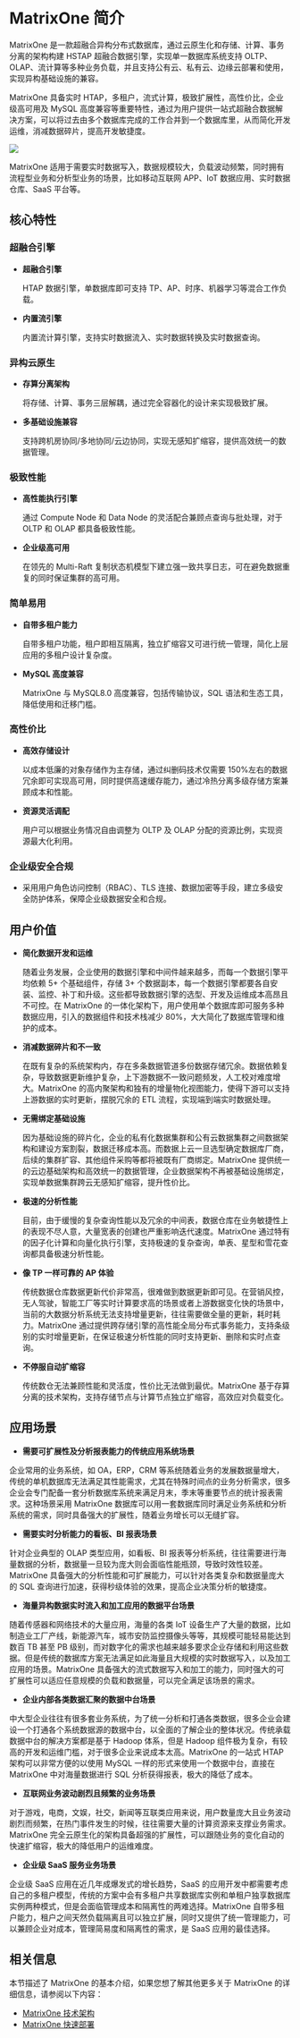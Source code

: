 # **MatrixOne 简介**

MatrixOne 是一款超融合异构分布式数据库，通过云原生化和存储、计算、事务分离的架构构建 HSTAP 超融合数据引擎，实现单一数据库系统支持 OLTP、OLAP、流计算等多种业务负载，并且支持公有云、私有云、边缘云部署和使用，实现异构基础设施的兼容。

MatrixOne 具备实时 HTAP，多租户，流式计算，极致扩展性，高性价比，企业级高可用及 MySQL 高度兼容等重要特性，通过为用户提供一站式超融合数据解决方案，可以将过去由多个数据库完成的工作合并到一个数据库里，从而简化开发运维，消减数据碎片，提高开发敏捷度。

![](https://github.com/matrixorigin/artwork/blob/main/docs/overview/mo-new-arch.png?raw=true)

MatrixOne 适用于需要实时数据写入，数据规模较大，负载波动频繁，同时拥有流程型业务和分析型业务的场景，比如移动互联网 APP、IoT 数据应用、实时数据仓库、SaaS 平台等。

## **核心特性**

### **超融合引擎**

* **超融合引擎**

     HTAP 数据引擎，单数据库即可支持 TP、AP、时序、机器学习等混合工作负载。

* **内置流引擎**

     内置流计算引擎，支持实时数据流入、实时数据转换及实时数据查询。

### **异构云原生**

* **存算分离架构**

     将存储、计算、事务三层解耦，通过完全容器化的设计来实现极致扩展。

* **多基础设施兼容**

     支持跨机房协同/多地协同/云边协同，实现无感知扩缩容，提供高效统一的数据管理。

### **极致性能**

* **高性能执行引擎**

     通过 Compute Node 和 Data Node 的灵活配合兼顾点查询与批处理，对于 OLTP 和 OLAP 都具备极致性能。

* **企业级高可用**

     在领先的 Multi-Raft 复制状态机模型下建立强一致共享日志，可在避免数据重复的同时保证集群的高可用。

### **简单易用**

* **自带多租户能力**

  自带多租户功能，租户即相互隔离，独立扩缩容又可进行统一管理，简化上层应用的多租户设计复杂度。

* **MySQL 高度兼容**

  MatrixOne 与 MySQL8.0 高度兼容，包括传输协议，SQL 语法和生态工具，降低使用和迁移门槛。

### **高性价比**

* **高效存储设计**

  以成本低廉的对象存储作为主存储，通过纠删码技术仅需要 150%左右的数据冗余即可实现高可用，同时提供高速缓存能力，通过冷热分离多级存储方案兼顾成本和性能。

* **资源灵活调配**

  用户可以根据业务情况自由调整为 OLTP 及 OLAP 分配的资源比例，实现资源最大化利用。

### **企业级安全合规**

* 采用用户角色访问控制（RBAC）、TLS 连接、数据加密等手段，建立多级安全防护体系，保障企业级数据安全和合规。

## **用户价值**

* **简化数据开发和运维**

     随着业务发展，企业使用的数据引擎和中间件越来越多，而每一个数据引擎平均依赖 5+ 个基础组件，存储 3+ 个数据副本，每一个数据引擎都要各自安装、监控、补丁和升级。这些都导致数据引擎的选型、开发及运维成本高昂且不可控。在 MatrixOne 的一体化架构下，用户使用单个数据库即可服务多种数据应用，引入的数据组件和技术栈减少 80%，大大简化了数据库管理和维护的成本。

* **消减数据碎片和不一致**

     在既有复杂的系统架构内，存在多条数据管道多份数据存储冗余。数据依赖复杂，导致数据更新维护复杂，上下游数据不一致问题频发，人工校对难度增大。MatrixOne 的高内聚架构和独有的增量物化视图能力，使得下游可以支持上游数据的实时更新，摆脱冗余的 ETL 流程，实现端到端实时数据处理。

* **无需绑定基础设施**

     因为基础设施的碎片化，企业的私有化数据集群和公有云数据集群之间数据架构和建设方案割裂，数据迁移成本高。而数据上云一旦选型确定数据库厂商，后续的集群扩容、其他组件采购等都将被既有厂商绑定。MatrixOne 提供统一的云边基础架构和高效统一的数据管理，企业数据架构不再被基础设施绑定，实现单数据集群跨云无感知扩缩容，提升性价比。

* **极速的分析性能**

     目前，由于缓慢的复杂查询性能以及冗余的中间表，数据仓库在业务敏捷性上的表现不尽人意，大量宽表的创建也严重影响迭代速度。MatrixOne 通过特有的因子化计算和向量化执行引擎，支持极速的复杂查询，单表、星型和雪花查询都具备极速分析性能。

* **像 TP 一样可靠的 AP 体验**

     传统数据仓库数据更新代价非常高，很难做到数据更新即可见。在营销风控，无人驾驶，智能工厂等实时计算要求高的场景或者上游数据变化快的场景中，当前的大数据分析系统无法支持增量更新，往往需要做全量的更新，耗时耗力。MatrixOne 通过提供跨存储引擎的高性能全局分布式事务能力，支持条级别的实时增量更新，在保证极速分析性能的同时支持更新、删除和实时点查询。

* **不停服自动扩缩容**

     传统数仓无法兼顾性能和灵活度，性价比无法做到最优。MatrixOne 基于存算分离的技术架构，支持存储节点与计算节点独立扩缩容，高效应对负载变化。

## **应用场景**

* **需要可扩展性及分析报表能力的传统应用系统场景**

企业常用的业务系统，如 OA，ERP，CRM 等系统随着业务的发展数据量增大，传统的单机数据库无法满足其性能需求，尤其在特殊时间点的业务分析需求，很多企业会专门配备一套分析数据库系统来满足月末，季末等重要节点的统计报表需求。这种场景采用 MatrixOne 数据库可以用一套数据库同时满足业务系统和分析系统的需求，同时具备强大的扩展性，随着业务增长可以无缝扩容。

* **需要实时分析能力的看板、BI 报表场景**

针对企业典型的 OLAP 类型应用，如看板、BI 报表等分析系统，往往需要进行海量数据的分析，数据量一旦较为庞大则会面临性能瓶颈，导致时效性较差。MatrixOne 具备强大的分析性能和可扩展能力，可以针对各类复杂和数据量庞大的 SQL 查询进行加速，获得秒级体验的效果，提高企业决策分析的敏捷度。

* **海量异构数据实时流入和加工应用的数据平台场景**

随着传感器和网络技术的大量应用，海量的各类 IoT 设备生产了大量的数据，比如制造业工厂产线，新能源汽车，城市安防监控摄像头等等，其规模可能轻易能达到数百 TB 甚至 PB 级别，而对数字化的需求也越来越多要求企业存储和利用这些数据。但是传统的数据库方案无法满足如此海量且大规模的实时数据写入，以及加工应用的场景。MatrixOne 具备强大的流式数据写入和加工的能力，同时强大的可扩展性可以适应任意规模的负载和数据量，可以完全满足该场景的需求。

* **企业内部各类数据汇聚的数据中台场景**

中大型企业往往有很多套业务系统，为了统一分析和打通各类数据，很多企业会建设一个打通各个系统数据源的数据中台，以全面的了解企业的整体状况。传统承载数据中台的解决方案都是基于 Hadoop 体系，但是 Hadoop 组件极为复杂，有较高的开发和运维门槛，对于很多企业来说成本太高。MatrixOne 的一站式 HTAP 架构可以非常方便的以使用 MySQL 一样的形式来使用一个数据中台，直接在 MatrixOne 中对海量数据进行 SQL 分析获得报表，极大的降低了成本。

* **互联网业务波动剧烈且频繁的业务场景**

对于游戏，电商，文娱，社交，新闻等互联类应用来说，用户数量庞大且业务波动剧烈而频繁，在热门事件发生的时候，往往需要大量的计算资源来支撑业务需求。MatrixOne 完全云原生化的架构具备超强的扩展性，可以跟随业务的变化自动的快速扩缩容，极大的降低用户的运维难度。

* **企业级 SaaS 服务业务场景**

企业级 SaaS 应用在近几年成爆发式的增长趋势，SaaS 的应用开发中都需要考虑自己的多租户模型，传统的方案中会有多租户共享数据库实例和单租户独享数据库实例两种模式，但是会面临管理成本和隔离性的两难选择。MatrixOne 自带多租户能力，租户之间天然负载隔离且可以独立扩展，同时又提供了统一管理能力，可以兼顾企业对成本，管理简易度和隔离性的需求，是 SaaS 应用的最佳选择。

## **相关信息**

本节描述了 MatrixOne 的基本介绍，如果您想了解其他更多关于 MatrixOne 的详细信息，请参阅以下内容：  

* [MatrixOne 技术架构](architecture/matrixone-architecture-design.md)
* [MatrixOne 快速部署](../Get-Started/install-standalone-matrixone.md)
